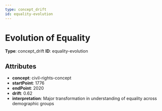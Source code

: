 ```yaml
---
type: concept_drift
id: equality-evolution
---
```


# Evolution of Equality

**Type**: concept_drift
**ID**: equality-evolution

## Attributes

- **concept**: civil-rights-concept
- **startPoint**: 1776
- **endPoint**: 2020
- **drift**: 0.62
- **interpretation**: Major transformation in understanding of equality across demographic groups


